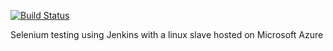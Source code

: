 [![Build Status](http://lauzon-jenkins-server.eastus.cloudapp.azure.com/buildStatus/icon?job=jenkins-example-selenium-tests)](http://lauzon-jenkins-server.eastus.cloudapp.azure.com/job/jenkins-example-selenium-tests/)

Selenium testing using Jenkins with a linux slave hosted on Microsoft Azure
